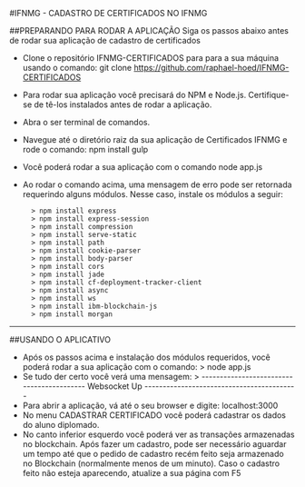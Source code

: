#IFNMG - CADASTRO DE CERTIFICADOS NO IFNMG

##PREPARANDO PARA RODAR A APLICAÇÃO
Siga os passos abaixo antes de rodar sua aplicação de cadastro de certificados
- Clone o repositório IFNMG-CERTIFICADOS para para a sua máquina usando o comando: git clone https://github.com/raphael-hoed/IFNMG-CERTIFICADOS
- Para rodar sua aplicação você precisará do NPM e Node.js. Certifique-se de tê-los instalados antes de rodar a aplicação.
- Abra o ser terminal de comandos. 
- Navegue até o diretório raiz da sua aplicação de Certificados IFNMG e rode o comando: npm install gulp
- Você poderá rodar a sua aplicação com o comando node app.js
- Ao rodar o comando acima, uma mensagem de erro pode ser retornada requerindo alguns módulos. Nesse caso, instale os módulos a seguir:

        > npm install express
		> npm install express-session
		> npm install compression
        > npm install serve-static
		> npm install path
		> npm install cookie-parser
		> npm install body-parser
		> npm install cors
		> npm install jade
		> npm install cf-deployment-tracker-client
		> npm install async
		> npm install ws
		> npm install ibm-blockchain-js
		> npm install morgan
		
***

##USANDO O APLICATIVO
- Após os passos acima e instalação dos módulos requeridos, você poderá rodar a sua aplicação com o comando:
        > node app.js
- Se tudo der certo você verá uma mensagem:
        > ------------------------------------------ Websocket Up ------------------------------------------
- Para abrir a aplicação, vá até o seu browser e digite: localhost:3000		
- No menu CADASTRAR CERTIFICADO você poderá cadastrar os dados do aluno diplomado. 
- No canto inferior esquerdo você poderá ver as transações armazenadas no blockchain. Após fazer um cadastro, pode ser necessário aguardar um tempo até que o pedido de cadastro recém feito seja armazenado no Blockchain (normalmente menos de um minuto). Caso o cadastro feito não esteja aparecendo, atualize a sua página com F5

